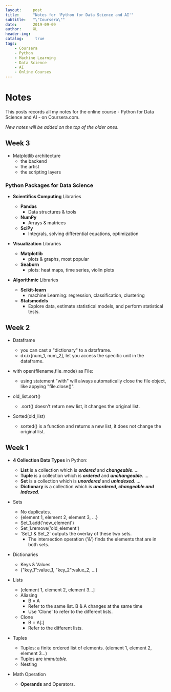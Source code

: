```yaml
---
layout:     post
title:      "Notes for 'Python for Data Science and AI'"
subtitle:   "\"Coursera\""
date:       2019-09-09
author:     XL
header-img: 
catalog: 	 true
tags:
    - Coursera
    - Python
    - Machine Learning
    - Data Science
    - AI
    - Online Courses
---
```

# Notes 

This posts records all my notes for the online course - Python for Data Science and AI - on Coursera.com.

*New notes will be added on the top of the older ones.*

## Week 3

- Matplotlib architecture
	- the backend
	- the artist
	- the scripting layers


### Python Packages for Data Science
- **Scientifics Computing** Libraries
	- **Pandas**
		- Data structures & tools
	- **NumPy**
		- Arrays & matrices
	- **SciPy**
		- Integrals, solving differential equations, optimization

- **Visualization** Libraries
	- **Matplotlib**
		- plots & graphs, most popular
	- **Seaborn**
		- plots: heat maps, time series, violin plots

- **Algorithmic** Libraries
	- **Scikit-learn**
		- machine Learning: regression, classification, clustering
	- **Statsmodels**
		- Explore data, estimate statistical models, and perform statistical tests.



## Week 2

- Dataframe
	- you can cast a "dictionary" to a dataframe.
	- dx.ix[num_1, num_2], let you access the specific unit in the dataframe.

- with open(filename,file_mode) as File:
	- using statement "with" will always automatically close the file object, like appying "file.close()".

- old_list.sort()
	- .sort() doesn't return new list, it changes the original list.

- Sorted(old_list)
	- sorted() is a function and returns a new list, it does not change the original list.

## Week 1

- **4 Collection Data Types** in Python:
	- **List** is a collection which is ***ordered*** and ***changeable***. ...
	- **Tuple** is a collection which is ***ordered*** and ***unchangeable***. ...
	- **Set** is a collection which is ***unordered*** and ***unindexed***. ...
	- **Dictionary** is a collection which is ***unordered, changeable and indexed***.

- Sets
	- No duplicates.
	- {element 1, element 2, element 3, ...}
	- Set_1.add('new_element')
	- Set_1.remove('old_element')
	- 'Set_1 & Set_2' outputs the overlay of these two sets.
		- The intersection operation ('&') finds the elements that are in both sets.

- Dictionaries
	- Keys & Values
	- {"key_1":value_1, "key_2":value_2, ...}

- Lists
	- [element 1, element 2, element 3...]
	 - Aliasing
	 	- B = A
	 	- Refer to the same list. B & A changes at the same time
	 	- Use 'Clone' to refer to the different lists.
	 - Clone
	 	- B = A[:]
	 	- Refer to the different lists.

- Tuples
	- Tuples: a finite ordered list of elements. (element 1, element 2, element 3...)
	- Tuples are *immutable*.
	- Nesting

- Math Operation
	- **Operands** and Operators.